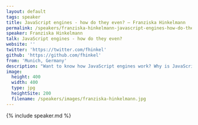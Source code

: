 ```yaml
---
layout: default
tags: speaker
title: JavaScript engines - how do they even? – Franziska Hinkelmann
permalink: /speakers/franziska-hinkelmann-javascript-engines-how-do-they-even.html
speaker: Franziska Hinkelmann
talk: JavaScript engines - how do they even?
website: ''
twitter: 'https://twitter.com/fhinkel'
github: 'https://github.com/fhinkel'
from: 'Munich, Germany'
description: "Want to know how JavaScript engines work? Why is JavaScript so fast? What is just-in-time compilation? We'll look at basic concepts of compilers, challenges posed by modern JavaScript, and how to write compiler-friendly JavaScript. "
image:
  height: 400
  width: 400
  type: jpg
  heightSite: 200
  filename: /speakers/images/franziska-hinkelmann.jpg
---
```


{% include speaker.md %}

